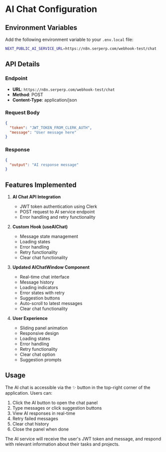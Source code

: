 # AI Chat Configuration

## Environment Variables

Add the following environment variable to your `.env.local` file:

```bash
NEXT_PUBLIC_AI_SERVICE_URL=https://n8n.serperp.com/webhook-test/chat
```

## API Details

### Endpoint
- **URL**: `https://n8n.serperp.com/webhook-test/chat`
- **Method**: POST
- **Content-Type**: application/json

### Request Body
```json
{
  "token": "JWT_TOKEN_FROM_CLERK_AUTH",
  "message": "User message here"
}
```

### Response
```json
{
  "output": "AI response message"
}
```

## Features Implemented

1. **AI Chat API Integration**
   - JWT token authentication using Clerk
   - POST request to AI service endpoint
   - Error handling and retry functionality

2. **Custom Hook (useAIChat)**
   - Message state management
   - Loading states
   - Error handling
   - Retry functionality
   - Clear chat functionality

3. **Updated AIChatWindow Component**
   - Real-time chat interface
   - Message history
   - Loading indicators
   - Error states with retry
   - Suggestion buttons
   - Auto-scroll to latest messages
   - Clear chat functionality

4. **User Experience**
   - Sliding panel animation
   - Responsive design
   - Loading states
   - Error handling
   - Retry functionality
   - Clear chat option
   - Suggestion prompts

## Usage

The AI chat is accessible via the ✨ button in the top-right corner of the application. Users can:

1. Click the AI button to open the chat panel
2. Type messages or click suggestion buttons
3. View AI responses in real-time
4. Retry failed messages
5. Clear chat history
6. Close the panel when done

The AI service will receive the user's JWT token and message, and respond with relevant information about their tasks and projects.
